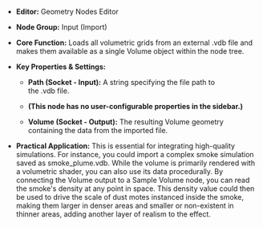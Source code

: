 - **Editor:** Geometry Nodes Editor
    
- **Node Group:** Input (Import)
    
- **Core Function:** Loads all volumetric grids from an external .vdb file and makes them available as a single Volume object within the node tree.
    
- **Key Properties & Settings:**
    
    - **Path (Socket - Input):** A string specifying the file path to the .vdb file.
        
    - **(This node has no user-configurable properties in the sidebar.)**
        
    - **Volume (Socket - Output):** The resulting Volume geometry containing the data from the imported file.
        
- **Practical Application:** This is essential for integrating high-quality simulations. For instance, you could import a complex smoke simulation saved as smoke_plume.vdb. While the volume is primarily rendered with a volumetric shader, you can also use its data procedurally. By connecting the Volume output to a Sample Volume node, you can read the smoke's density at any point in space. This density value could then be used to drive the scale of dust motes instanced inside the smoke, making them larger in denser areas and smaller or non-existent in thinner areas, adding another layer of realism to the effect.